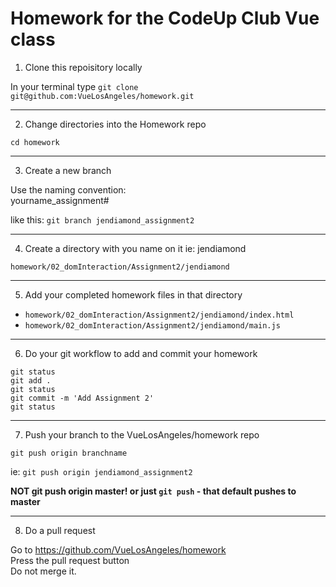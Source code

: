 # Homework for the CodeUp Club Vue class
1. Clone this repoisitory locally

In your terminal type
  `git clone git@github.com:VueLosAngeles/homework.git`

---

2. Change directories into the Homework repo

`cd homework`

---

3. Create a new branch

Use the naming convention:  
yourname_assignment#  

like this:  `git branch jendiamond_assignment2`

---

4. Create a directory with you name on it ie: jendiamond

`homework/02_domInteraction/Assignment2/jendiamond`

---

5. Add your completed homework files in that directory

+ `homework/02_domInteraction/Assignment2/jendiamond/index.html`
+ `homework/02_domInteraction/Assignment2/jendiamond/main.js`

---

6. Do your git workflow to add and commit your homework

```
git status
git add .
git status
git commit -m 'Add Assignment 2'
git status
```

---

7. Push your branch to the VueLosAngeles/homework repo

`git push origin branchname`  

ie: `git push origin jendiamond_assignment2`  

**NOT git push origin master! or just `git push` - that default pushes to master**  

---

8. Do a pull request

Go to https://github.com/VueLosAngeles/homework  
Press the pull request button  
Do not merge it. 
